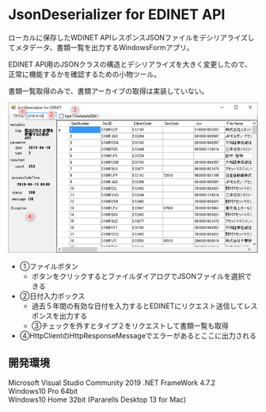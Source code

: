 ﻿# JsonDeserializer for EDINET API

ローカルに保存したWDINET APIレスポンスJSONファイルをデシリアライズしてメタデータ、書類一覧を出力するWindowsFormアプリ。

EDINET API用のJSONクラスの構造とデシリアライズを大きく変更したので、
正常に機能するかを確認するための小物ツール。

書類一覧取得のみで、書類アーカイブの取得は実装していない。


<img src="https://github.com/yomibitosirazu/EdinetUtility/blob/master/JsonDeserializer/JsonDeserializer/images/Deserializer.png">  

- ①ファイルボタン
    - ボタンをクリックするとファイルダイアログでJSONファイルを選択できる
- ②日付入力ボックス
    - 過去５年間の有効な日付を入力するとEDINETにリクエスト送信してレスポンスを出力する
    - ③チェックを外すとタイプ２をリクエストして書類一覧も取得
- ④HttpClientのHttpResponseMessageでエラーがあるとここに出力される


## 開発環境
Microsoft Visual Studio Community 2019
.NET FrameWork 4.7.2    
Windows10 Pro 64bit  
Windows10 Home 32bit (Pararells Desktop 13 for Mac)
